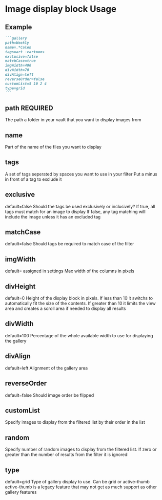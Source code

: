 # Image display block Usage

## Example

````markdown
```gallery
path=Weekly
name=.*Calen
tags=art -cartoons
exclusive=false
matchCase=true
imgWidth=400
divWidth=70
divAlign=left
reverseOrder=false
customList=5 10 2 4
type=grid
```
````

## path REQUIRED
The path a folder in your vault that you want to display images from
## name 
Part of the name of the files you want to display
## tags
A set of tags seperated by spaces you want to use in your filter
Put a minus in front of a tag to exclude it
## exclusive
default=false
Should the tags be used exclusively or inclusively? 
If true, all tags must match for an image to display
If false, any tag matching will include the image unless it has an excluded tag
## matchCase
default=false
Should tags be required to match case of the filter
## imgWidth
default= assigned in settings
Max width of the columns in pixels
## divHeight
default=0
Height of the display block in pixels. If less than 10 it switchs to automatically fit the size of the contents. If greater than 10 it limits the view area and creates a scroll area if needed to display all results
## divWidth
default=100
Percentage of the whole available width to use for displaying the gallery
## divAlign
default=left
Alignment of the gallery area
## reverseOrder
default=false
Should image order be flipped
## customList
Specify images to display from the filtered list by their order in the list
## random
Specify number of random images to display from the filtered list. If zero or greater than the number of results from the filter it is ignored
## type
default=grid
Type of gallery display to use. Can be grid or active-thumb
active-thumb is a legacy feature that may not get as much support as other gallery features